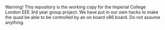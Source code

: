 Warning! This repository is the working copy for the Imperial College London EEE 3rd year group project. We have put in our own hacks to make the quad be able to be controlled by an on board x86 board. Do not assume anything.